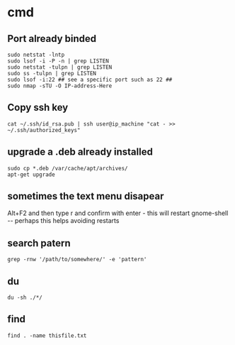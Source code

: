 # cmd

## Port already binded

```
sudo netstat -lntp
sudo lsof -i -P -n | grep LISTEN
sudo netstat -tulpn | grep LISTEN
sudo ss -tulpn | grep LISTEN
sudo lsof -i:22 ## see a specific port such as 22 ##
sudo nmap -sTU -O IP-address-Here
```

## Copy ssh key

```
cat ~/.ssh/id_rsa.pub | ssh user@ip_machine "cat - >> ~/.ssh/authorized_keys"
```

## upgrade a .deb already installed

```
sudo cp *.deb /var/cache/apt/archives/
apt-get upgrade
```

## sometimes the text menu disapear

Alt+F2 and then type r and confirm with enter - this will restart gnome-shell -- perhaps this helps avoiding restarts 

## search patern

```
grep -rnw '/path/to/somewhere/' -e 'pattern'
```

## du

```
du -sh ./*/
```

## find

```
find . -name thisfile.txt
```
